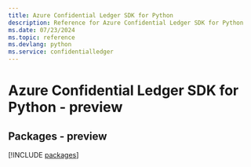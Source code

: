 ```yaml
---
title: Azure Confidential Ledger SDK for Python
description: Reference for Azure Confidential Ledger SDK for Python
ms.date: 07/23/2024
ms.topic: reference
ms.devlang: python
ms.service: confidentialledger
---
```

# Azure Confidential Ledger SDK for Python - preview
## Packages - preview
[!INCLUDE [packages](confidential-ledger-index.md)]